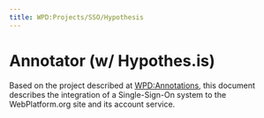 ```yaml
---
title: WPD:Projects/SSO/Hypothesis
---
```

<h1><span class="mw-headline" id="Annotator_.28w.2F_Hypothes.is.29">Annotator (w/ Hypothes.is)</span></h1>
<p>Based on the project described at <a href="/wiki/WPD:Annotations" title="WPD:Annotations">WPD:Annotations</a>, this document describes the integration of a Single-Sign-On system to the WebPlatform.org site and its account service.
</p>
<!-- 
NewPP limit report
CPU time usage: 0.008 seconds
Real time usage: 0.009 seconds
Preprocessor visited node count: 2/1000000
Preprocessor generated node count: 8/1000000
Post‐expand include size: 0/2097152 bytes
Template argument size: 0/2097152 bytes
Highest expansion depth: 2/40
Expensive parser function count: 0/100
-->

<!-- 
Transclusion expansion time report (%,ms,calls,template)
100.00%    0.000      1 - -total
-->

<!-- Saved in parser cache with key wpwiki:pcache:idhash:23025-0!*!0!*!*!*!*!esi=1 and timestamp 20150731111122 and revision id 56740
 -->
